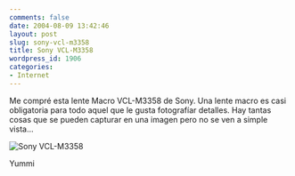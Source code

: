 ```yaml
---
comments: false
date: 2004-08-09 13:42:46
layout: post
slug: sony-vcl-m3358
title: Sony VCL-M3358
wordpress_id: 1906
categories:
- Internet
---
```


Me compré esta lente Macro VCL-M3358 de Sony. Una lente macro es casi obligatoria para todo aquel que le gusta fotografíar detalles. Hay tantas cosas que se pueden capturar en una imagen pero no se ven a simple vista…





![Sony VCL-M3358](http://www.minid.net/images/macro-lens.png)





Yummi




 
